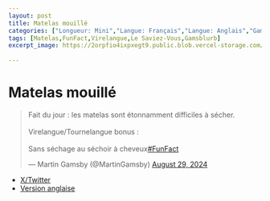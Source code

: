 ```yaml
---
layout: post
title: Matelas mouillé
categories: ["Longueur: Mini","Langue: Français","Langue: Anglais","Gamsblurb"]
tags: [Matelas,FunFact,Virelangue,Le Saviez-Vous,Gamsblurb]
excerpt_image: https://2orpfio4ixpxegt9.public.blob.vercel-storage.com/post/cm0eiyczg01uil60cxwhz4a5o/images/57387c5a-5562-4022-928e-5d48dff17923-outn2Bk6Q2f7IwL0FbLaWyPJCWjNU3.jfif
  
---
```


# Matelas mouillé

<blockquote class="twitter-tweet"><p lang="fr" dir="ltr">Fait du jour : les matelas sont étonnamment difficiles à sécher. <br><br>Virelangue/Tournelangue bonus : <br><br>Sans séchage au séchoir à cheveux<a href="https://twitter.com/hashtag/FunFact?src=hash&amp;ref_src=twsrc%5Etfw">#FunFact</a></p>&mdash; Martin Gamsby (@MartinGamsby) <a href="https://twitter.com/MartinGamsby/status/1828946345723412868?ref_src=twsrc%5Etfw">August 29, 2024</a></blockquote> <script async src="https://platform.twitter.com/widgets.js" charset="utf-8"></script> 

- [X/Twitter](https://x.com/MartinGamsby/status/1828946345723412868)
- [Version anglaise](https://typeshare.co/martingamsby/posts/wet-mattress)

